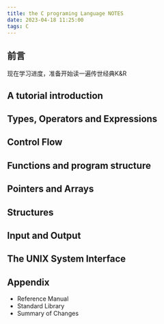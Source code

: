 ```yaml
---
title: the C programing Language NOTES
date: 2023-04-18 11:25:00
tags: C
---
```




## 前言

现在学习进度，准备开始读一遍传世经典K&R

## A tutorial introduction

## Types, Operators and Expressions

## Control Flow

## Functions and program structure

## Pointers and Arrays

## Structures

## Input and Output

## The UNIX System Interface

## Appendix 

- Reference Manual 
- Standard Library
- Summary of Changes